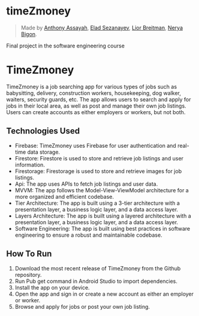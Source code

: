 # timeZmoney
> Made by [Anthony Assayah](https://github.com/AnthonyAssayah), [Elad Sezanayev](https://github.com/eladsez), [Lior Breitman](https://github.com/LiorBreitman8234), [Nerya Bigon](https://github.com/neryabigon).  

Final project in the software engineering course


# TimeZmoney

TimeZmoney is a job searching app for various types of jobs such as babysitting, delivery, construction workers, housekeeping, dog walker, waiters, security guards, etc. The app allows users to search and apply for jobs in their local area, as well as post and manage their own job listings. Users can create accounts as either employers or workers, but not both.

## Technologies Used
- Firebase: TimeZmoney uses Firebase for user authentication and real-time data storage.
- Firestore: Firestore is used to store and retrieve job listings and user information.
- Firestorage: Firestorage is used to store and retrieve images for job listings.
- Api: The app uses APIs to fetch job listings and user data.
- MVVM: The app follows the Model-View-ViewModel architecture for a more organized and efficient codebase.
- Tier Architecture: The app is built using a 3-tier architecture with a presentation layer, a business logic layer, and a data access layer.
- Layers Architecture: The app is built using a layered architecture with a presentation layer, a business logic layer, and a data access layer.
- Software Engineering: The app is built using best practices in software engineering to ensure a robust and maintainable codebase.

## How To Run
1. Download the most recent release of TimeZmoney from the Github repository.
2. Run Pub get command in Android Studio to import dependencies.
2. Install the app on your device.
3. Open the app and sign in or create a new account as either an employer or worker.
4. Browse and apply for jobs or post your own job listing.


